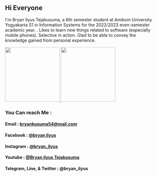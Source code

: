 
## Hi Everyone
I'm Bryan Ilyus Tejakusuma, a 6th semester
student at Amikom University Yogyakarta S1
in Information Systems for the 2022/2023 even-semester academic year. . Likes to learn new things related to
software (especially mobile phones).
Selective in action. Glad to be able to convey
the knowledge gained from personal
experience.
<p align="left">
<a href="https://github.com/KagayakuMirai54">
  <img height="180em" src="https://github-readme-stats-eight-theta.vercel.app/api?username=KagayakuMirai54&show_icons=true&theme=algolia&include_all_commits=true&count_private=true"/>
  <img height="180em" src="https://github-readme-stats-eight-theta.vercel.app/api/top-langs/?username=KagayakuMirai54&layout=compact&langs_count=8&theme=algolia"/>
</a>
</p>

### You Can reach Me :
#### Email     : [bryankusuma54@mail.com](bryankusuma54@gmail.com)
#### Facebook  : [@bryan ilyus](https://id-id.facebook.com/bryan.kusuma354)
#### Instagram : [@bryan_ilyus](https://www.instagram.com/bryan_ilyus/?hl=en)
#### Youtube   : [@Bryan ilyus Tejakusuma](https://www.youtube.com/channel/UCd6ydXZ-QCLYqtjLseM3sXA/videos?app=desktop)
#### Telegram, Line, & Twitter : @bryan_ilyus

<!--
**KagayakuMirai54/KagayakuMirai54** is a ✨ _special_ ✨ repository because its `README.md` (this file) appears on your GitHub profile.

Here are some ideas to get you started:

- 🔭 I’m currently working on ...
- 🌱 I’m currently learning ...
- 👯 I’m looking to collaborate on ...
- 🤔 I’m looking for help with ...
- 💬 Ask me about ...
- 📫 How to reach me: ...
- 😄 Pronouns: ...
- ⚡ Fun fact: ...
-->
